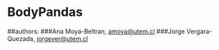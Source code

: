 # BodyPandas

##authors:
###Ana Moya-Beltran, amoya@utem.cl
###Jorge Vergara-Quezada, jorgever@utem.cl

